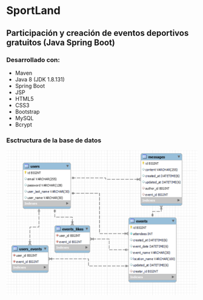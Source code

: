 # SportLand
## Participación y creación de eventos deportivos gratuitos (Java Spring Boot)
### Desarrollado con:
* Maven
* Java 8 (JDK 1.8.131)
* Spring Boot
* JSP
* HTML5
* CSS3
* Bootstrap
* MySQL
* Bcrypt
### Esctructura de la base de datos
![alt ERD_diagram](https://github.com/HenryCodeT/iSport-Java_Spring/blob/main/assets/diagrama_ERD_SportLand.png)

